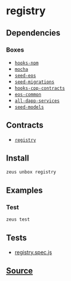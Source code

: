 
registry
====================







## Dependencies
### Boxes
* [`hooks-npm`](hooks-npm.md)
* [`mocha`](mocha.md)
* [`seed-eos`](seed-eos.md)
* [`seed-migrations`](seed-migrations.md)
* [`hooks-cpp-contracts`](hooks-cpp-contracts.md)
* [`eos-common`](eos-common.md)
* [`all-dapp-services`](all-dapp-services.md)
* [`seed-models`](seed-models.md)



## Contracts
* [`registry`](https://github.com/liquidapps-io/zeus-sdk/tree/master/boxes/groups/eos-framework/registry/contracts/eos/registry)
## Install
```bash
zeus unbox registry
```
## Examples
### Test
```bash
zeus test
```










## Tests 
* [registry.spec.js](https://github.com/liquidapps-io/zeus-sdk/tree/master/boxes/groups/eos-framework/registry/test/registry.spec.js)
## [Source](https://github.com/liquidapps-io/zeus-sdk/tree/master/boxes/groups/eos-framework/registry)